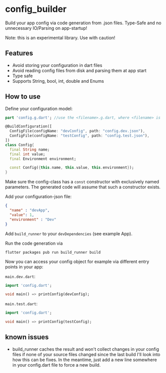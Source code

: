 # config_builder

Build your app config via code generation from .json files. Type-Safe and no unnecessary IO/Parsing on app-startup!

Note: this is an experimental library. Use with caution!

## Features

- Avoid storing your configuration in dart files
- Avoid reading config files from disk and parsing them at app start
- Type safe
- Supports String, bool, int, double and Enums


## How to use

Define your configuration model:

```dart
part 'config.g.dart'; //use the <filename>.g.dart, where <filename> is the name of this dart file

@BuildConfiguration([
  ConfigFile(configName: "devConfig", path: "config.dev.json"),
  ConfigFile(configName: "testConfig", path: "config.test.json"),
])
class Config{
  final String name;
  final int value;
  final Environment environment;

  const Config({this.name, this.value, this.environment});
}
```

Make sure the config-class has a `const` constructor with exclusively named parameters.
The generated code will assume that such a constructor exists.

Add your configuration-json file:

```json
{
  "name" : "devApp",
  "value": 1,
  "environment" : "Dev"
}
```

Add `build_runner` to your `devDependencies` (see example App).

Run the code generation via 

    flutter packages pub run build_runner build
    
Now you can access your config object for example via different entry points in your app:

`main.dev.dart`:

```dart
import 'config.dart';

void main() => printConfig(devConfig);
```

`main.test.dart`:

```dart
import 'config.dart';

void main() => printConfig(testConfig);
```

## known issues

- build_runner caches the result and won't collect changes in your config files if none of your source files changed since the last build
I'll look into how this can be fixes. In the meantime, just add a new line somewhere in your config.dart file to force a new build.